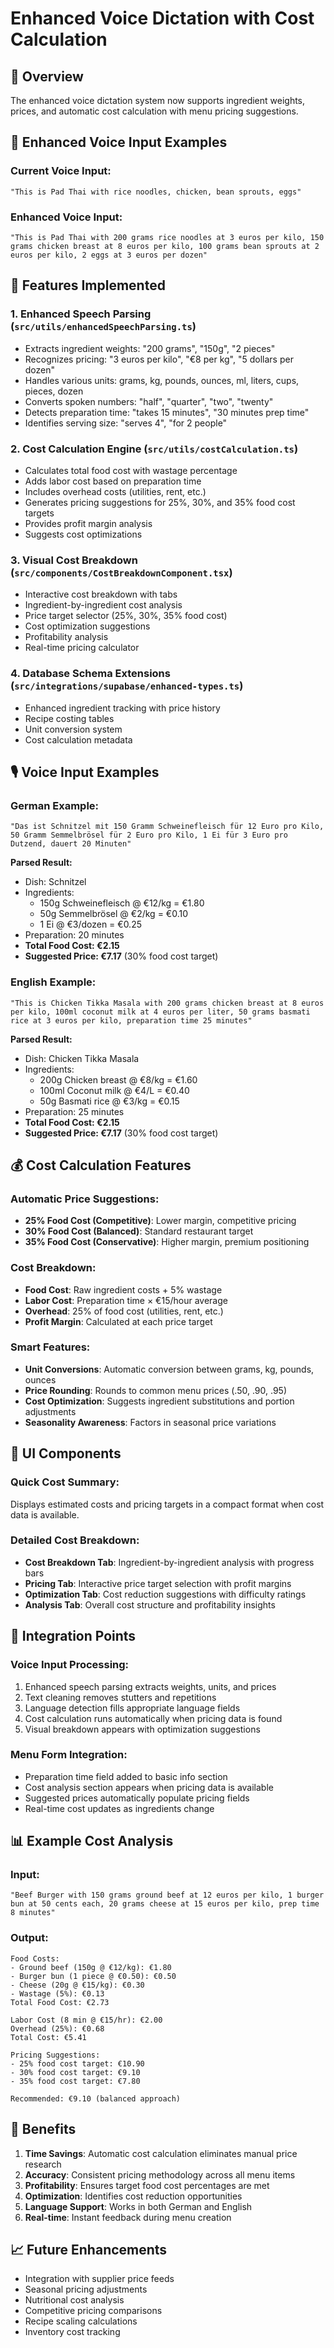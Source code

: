 # Enhanced Voice Dictation with Cost Calculation

## 🎯 Overview
The enhanced voice dictation system now supports ingredient weights, prices, and automatic cost calculation with menu pricing suggestions.

## 📝 Enhanced Voice Input Examples

### Current Voice Input:
```
"This is Pad Thai with rice noodles, chicken, bean sprouts, eggs"
```

### Enhanced Voice Input:
```
"This is Pad Thai with 200 grams rice noodles at 3 euros per kilo, 150 grams chicken breast at 8 euros per kilo, 100 grams bean sprouts at 2 euros per kilo, 2 eggs at 3 euros per dozen"
```

## 🔧 Features Implemented

### 1. **Enhanced Speech Parsing** (`src/utils/enhancedSpeechParsing.ts`)
- Extracts ingredient weights: "200 grams", "150g", "2 pieces"
- Recognizes pricing: "3 euros per kilo", "€8 per kg", "5 dollars per dozen"
- Handles various units: grams, kg, pounds, ounces, ml, liters, cups, pieces, dozen
- Converts spoken numbers: "half", "quarter", "two", "twenty"
- Detects preparation time: "takes 15 minutes", "30 minutes prep time"
- Identifies serving size: "serves 4", "for 2 people"

### 2. **Cost Calculation Engine** (`src/utils/costCalculation.ts`)
- Calculates total food cost with wastage percentage
- Adds labor cost based on preparation time
- Includes overhead costs (utilities, rent, etc.)
- Generates pricing suggestions for 25%, 30%, and 35% food cost targets
- Provides profit margin analysis
- Suggests cost optimizations

### 3. **Visual Cost Breakdown** (`src/components/CostBreakdownComponent.tsx`)
- Interactive cost breakdown with tabs
- Ingredient-by-ingredient cost analysis
- Price target selector (25%, 30%, 35% food cost)
- Cost optimization suggestions
- Profitability analysis
- Real-time pricing calculator

### 4. **Database Schema Extensions** (`src/integrations/supabase/enhanced-types.ts`)
- Enhanced ingredient tracking with price history
- Recipe costing tables
- Unit conversion system
- Cost calculation metadata

## 🎙️ Voice Input Examples

### German Example:
```
"Das ist Schnitzel mit 150 Gramm Schweinefleisch für 12 Euro pro Kilo, 50 Gramm Semmelbrösel für 2 Euro pro Kilo, 1 Ei für 3 Euro pro Dutzend, dauert 20 Minuten"
```

**Parsed Result:**
- Dish: Schnitzel
- Ingredients:
  - 150g Schweinefleisch @ €12/kg = €1.80
  - 50g Semmelbrösel @ €2/kg = €0.10
  - 1 Ei @ €3/dozen = €0.25
- Preparation: 20 minutes
- **Total Food Cost: €2.15**
- **Suggested Price: €7.17** (30% food cost target)

### English Example:
```
"This is Chicken Tikka Masala with 200 grams chicken breast at 8 euros per kilo, 100ml coconut milk at 4 euros per liter, 50 grams basmati rice at 3 euros per kilo, preparation time 25 minutes"
```

**Parsed Result:**
- Dish: Chicken Tikka Masala
- Ingredients:
  - 200g Chicken breast @ €8/kg = €1.60
  - 100ml Coconut milk @ €4/L = €0.40
  - 50g Basmati rice @ €3/kg = €0.15
- Preparation: 25 minutes
- **Total Food Cost: €2.15**
- **Suggested Price: €7.17** (30% food cost target)

## 💰 Cost Calculation Features

### Automatic Price Suggestions:
- **25% Food Cost (Competitive)**: Lower margin, competitive pricing
- **30% Food Cost (Balanced)**: Standard restaurant target
- **35% Food Cost (Conservative)**: Higher margin, premium positioning

### Cost Breakdown:
- **Food Cost**: Raw ingredient costs + 5% wastage
- **Labor Cost**: Preparation time × €15/hour average
- **Overhead**: 25% of food cost (utilities, rent, etc.)
- **Profit Margin**: Calculated at each price target

### Smart Features:
- **Unit Conversions**: Automatic conversion between grams, kg, pounds, ounces
- **Price Rounding**: Rounds to common menu prices (.50, .90, .95)
- **Cost Optimization**: Suggests ingredient substitutions and portion adjustments
- **Seasonality Awareness**: Factors in seasonal price variations

## 🎨 UI Components

### Quick Cost Summary:
Displays estimated costs and pricing targets in a compact format when cost data is available.

### Detailed Cost Breakdown:
- **Cost Breakdown Tab**: Ingredient-by-ingredient analysis with progress bars
- **Pricing Tab**: Interactive price target selection with profit margins
- **Optimization Tab**: Cost reduction suggestions with difficulty ratings
- **Analysis Tab**: Overall cost structure and profitability insights

## 🔄 Integration Points

### Voice Input Processing:
1. Enhanced speech parsing extracts weights, units, and prices
2. Text cleaning removes stutters and repetitions
3. Language detection fills appropriate language fields
4. Cost calculation runs automatically when pricing data is found
5. Visual breakdown appears with optimization suggestions

### Menu Form Integration:
- Preparation time field added to basic info section
- Cost analysis section appears when pricing data is available
- Suggested prices automatically populate pricing fields
- Real-time cost updates as ingredients change

## 📊 Example Cost Analysis

### Input:
```
"Beef Burger with 150 grams ground beef at 12 euros per kilo, 1 burger bun at 50 cents each, 20 grams cheese at 15 euros per kilo, prep time 8 minutes"
```

### Output:
```
Food Costs:
- Ground beef (150g @ €12/kg): €1.80
- Burger bun (1 piece @ €0.50): €0.50  
- Cheese (20g @ €15/kg): €0.30
- Wastage (5%): €0.13
Total Food Cost: €2.73

Labor Cost (8 min @ €15/hr): €2.00
Overhead (25%): €0.68
Total Cost: €5.41

Pricing Suggestions:
- 25% food cost target: €10.90
- 30% food cost target: €9.10
- 35% food cost target: €7.80

Recommended: €9.10 (balanced approach)
```

## 🚀 Benefits

1. **Time Savings**: Automatic cost calculation eliminates manual price research
2. **Accuracy**: Consistent pricing methodology across all menu items
3. **Profitability**: Ensures target food cost percentages are met
4. **Optimization**: Identifies cost reduction opportunities
5. **Language Support**: Works in both German and English
6. **Real-time**: Instant feedback during menu creation

## 📈 Future Enhancements

- Integration with supplier price feeds
- Seasonal pricing adjustments
- Nutritional cost analysis
- Competitive pricing comparisons
- Recipe scaling calculations
- Inventory cost tracking